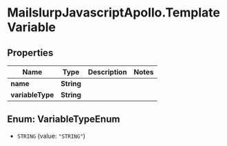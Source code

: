 # MailslurpJavascriptApollo.TemplateVariable

## Properties

Name | Type | Description | Notes
------------ | ------------- | ------------- | -------------
**name** | **String** |  | 
**variableType** | **String** |  | 



## Enum: VariableTypeEnum


* `STRING` (value: `"STRING"`)




